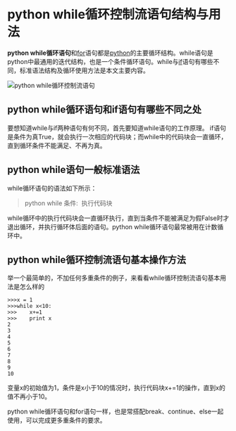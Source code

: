 # python while循环控制流语句结构与用法

**python while循环语句**和[for](http://www.iplaypy.com/jinjie/for.html)语句都是[python](http://www.iplaypy.com/)的主要循环结构。while语句是python中最通用的迭代结构，也是一个条件循环语句。while与[if](http://www.iplaypy.com/jinjie/if.html)语句有哪些不同，标准语法结构及循环使用方法是本文主要内容。

![python while循环控制流语句](http://www.iplaypy.com/uploads/allimg/160219/2-16021915532a27.jpg)

## python while循环语句和if语句有哪些不同之处

要想知道while与if两种语句有何不同，首先要知道while语句的工作原理。
if语句是条件为真True，就会执行一次相应的代码块；而while中的代码块会一直循环，直到循环条件不能满足、不再为真。

## python while语句一般标准语法

while循环语句的语法如下所示：
>python while 条件:
>​    执行代码块

while循环中的执行代码块会一直循环执行，直到当条件不能被满足为假False时才退出循环，并执行循环体后面的语句。python while循环语句最常被用在计数循环中。

## python while循环控制流语句基本操作方法

举一个最简单的，不加任何多重条件的例子，来看看while循环控制流语句基本用法是怎么样的
```
>>>x = 1
>>>while x<10:
>>>    x+=1
>>>    print x
2
3
4
5
6
7
8
9
10
```
变量x的初始值为1，条件是x小于10的情况时，执行代码块x+=1的操作，直到x的值不再小于10。

python while循环语句和for语句一样，也是常搭配break、continue、else一起使用，可以完成更多重条件的要求。